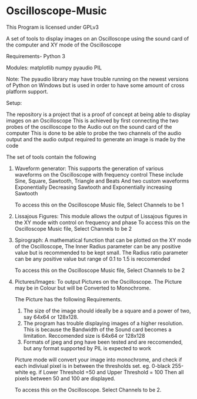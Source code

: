 # Oscilloscope-Music

This Program is licensed under GPLv3

A set of tools to display images on an Oscilloscope using the sound card of the computer and XY mode of the Oscilloscope

Requirements- Python 3

Modules: 
matplotlib
numpy
pyaudio
PIL

Note: The pyaudio library may have trouble running on the newest versions of Python on Windows but is used in order to have
some amount of cross platform support.

Setup:

The repository is a project that is a proof of concept at being able to display images on an Oscilloscope
This is achieved by first connecting the two probes of the oscilloscope to the Audio out on the sound card of the computer
This is done to be able to probe the two channels of the audio output and the audio output required to generate an image is
made by the code

The set of tools contain the following

1. Waveform generator:
	This supports the generation of various waveforms on the Oscilloscope with frequency control
	These include Sine, Square, Sawtooth, Triangle and Beats
	And two custom waveforms Exponentially Decreasing Sawtooth and Exponentially increasing Sawtooth
	
	To access this on the Oscilloscope Music file, Select Channels to be 1

2. Lissajous Figures:
	This module allows the output of Lissajous figures in the XY mode with control on frequency and phase
	To access this on the Oscilloscope Music file, Select Channels to be 2
	
3. Spirograph:
	A mathematical function that can be plotted on the XY mode of the Oscilloscope,
	The Inner Radius parameter can be any positive value but is recommended to be kept small.
	The Radius ratio parameter can be any positive value but range of 0.1 to 1.5 is reccomended
	
	To access this on the Oscilloscope Music file, Select Channels to be 2
	
4. Pictures/Images:
	To output Pictures on the Oscilloscope. The Picture may be in Colour but will be Converted to Monochrome.
	
	The Picture has the following Requirements.
	1. The size of the image should ideally be a square and a power of two, say 64x64 or 128x128.
	2. The program has trouble displaying images of a higher resolution. This is because the Bandwidth of the Sound card
	becomes a limitation. Reccomended size is 64x64 or 128x128
	3. Formats of jpeg and png have been tested and are reccomended, but any format supported by PIL is expected to work
	
	Picture mode will convert your image into monochrome, and check if each indiviual pixel is in between the thresholds set.
	eg.
	0-black 255-white
	eg. if Lower Threshold =50 and Upper Threshold = 100
	Then all pixels between 50 and 100 are displayed.
	
	To access this on the Oscilloscope. Select Channels to be 2.
